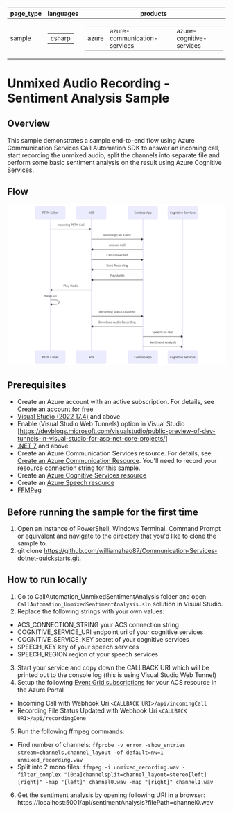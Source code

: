 ﻿|page_type|languages|products
|---|---|---|
|sample|<table><tr><td>csharp</tr></td></table>|<table><tr><td>azure</td><td>azure-communication-services</td><td>azure-cognitive-services</td></tr></table>|

# Unmixed Audio Recording - Sentiment Analysis Sample

## Overview
This sample demonstrates a sample end-to-end flow using Azure Communication Services Call Automation SDK 
to answer an incoming call, start recording the unmixed audio, split the channels into separate file
and perform some basic sentiment analysis on the result using Azure Cognitive Services.

## Flow
![Flow](./images/unmixed_demo.png)

## Prerequisites
- Create an Azure account with an active subscription. For details, see [Create an account for free](https://azure.microsoft.com/free/)
- [Visual Studio (2022 17.4)](https://visualstudio.microsoft.com/vs/) and above
- Enable (Visual Studio Web Tunnels) option in Visual Studio [https://devblogs.microsoft.com/visualstudio/public-preview-of-dev-tunnels-in-visual-studio-for-asp-net-core-projects/]
- [.NET 7](https://dotnet.microsoft.com/en-us/download/dotnet/7.0) and above
- Create an Azure Communication Services resource. For details, see [Create an Azure Communication Resource](https://docs.microsoft.com/azure/communication-services/quickstarts/create-communication-resource). You'll need to record your resource connection string for this sample.
- Create an [Azure Cognitive Services resource](https://azure.microsoft.com/en-us/products/cognitive-services/)
- Create an [Azure Speech resource](https://azure.microsoft.com/en-us/products/cognitive-services/speech-services/)
- [FFMPeg](https://ffmpeg.org/download.html)

## Before running the sample for the first time
1. Open an instance of PowerShell, Windows Terminal, Command Prompt or equivalent and navigate to the directory that you'd like to clone the sample to.
2. git clone https://github.com/williamzhao87/Communication-Services-dotnet-quickstarts.git.

## How to run locally
1. Go to CallAutomation_UnmixedSentimentAnalysis folder and open `CallAutomation_UnmixedSentimentAnalysis.sln` solution in Visual Studio.
2. Replace the following strings with your own values:
  - ACS_CONNECTION_STRING your ACS connection string
  - COGNITIVE_SERVICE_URI endpoint uri of your cognitive services
  - COGNITIVE_SERVICE_KEY secret of your cognitive services
  - SPEECH_KEY key of your speech services
  - SPEECH_REGION region of your speech services
3. Start your service and copy down the CALLBACK URI which will be printed out to the console log (this is using Visual Studio Web Tunnel)
4. Setup the following [Event Grid subscriptions](https://learn.microsoft.com/en-us/azure/event-grid/event-schema-communication-services) for your ACS resource in the Azure Portal
  - Incoming Call with Webhook Uri `<CALLBACK URI>/api/incomingCall`
  - Recording File Status Updated with Webhook Uri `<CALLBACK URI>/api/recordingDone`
5. Run the following ffmpeg commands:
  - Find number of channels: `ffprobe -v error -show_entries stream=channels,channel_layout -of default=nw=1 unmixed_recording.wav`
  - Split into 2 mono files: `ffmpeg -i unmixed_recording.wav -filter_complex "[0:a]channelsplit=channel_layout=stereo[left][right]" -map "[left]" channel0.wav -map "[right]" channel1.wav`
6. Get the sentiment analysis by opening following URI in a browser: https://localhost:5001/api/sentimentAnalysis?filePath=channel0.wav